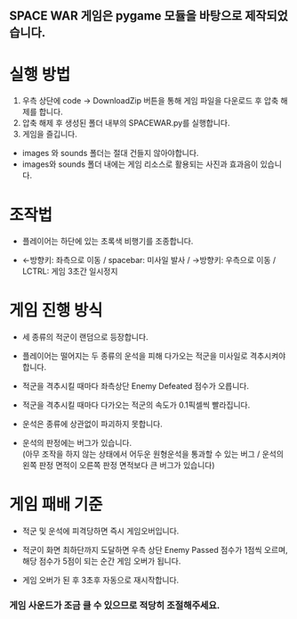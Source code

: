 ## SPACE WAR 게임은 pygame 모듈을 바탕으로 제작되었습니다.

# 실행 방법
1. 우측 상단에 code -> DownloadZip 버튼을 통해 게임 파일을 다운로드 후 압축 해제를 합니다.
2. 압축 해제 후 생성된 폴더 내부의 SPACEWAR.py를 실행합니다.
3. 게임을 즐깁니다.
* images 와 sounds 폴더는 절대 건들지 않아야합니다.
* images와 sounds 폴더 내에는 게임 리소스로 활용되는 사진과 효과음이 있습니다.



# 조작법
* 플레이어는 하단에 있는 초록색 비행기를 조종합니다.

* ←방향키: 좌측으로 이동 / spacebar: 미사일 발사 / →방향키: 우측으로 이동 / LCTRL: 게임 3초간 일시정지

# 게임 진행 방식
* 세 종류의 적군이 랜덤으로 등장합니다.

* 플레이어는 떨어지는 두 종류의 운석을 피해 다가오는 적군을 미사일로 격추시켜야 합니다.

* 적군을 격추시킬 때마다 좌측상단 Enemy Defeated 점수가 오릅니다.

* 적군을 격추시킬 때마다 다가오는 적군의 속도가 0.1픽셀씩 빨라집니다.

* 운석은 종류에 상관없이 파괴하지 못합니다.

* 운석의 판정에는 버그가 있습니다.          
(아무 조작을 하지 않는 상태에서 어두운 원형운석을 통과할 수 있는 버그 / 운석의 왼쪽 판정 면적이 오른쪽 판정 면적보다 큰 버그가 있습니다)

# 게임 패배 기준
* 적군 및 운석에 피격당하면 즉시 게임오버입니다.

* 적군이 화면 최하단까지 도달하면 우측 상단 Enemy Passed 점수가 1점씩 오르며, 해당 점수가 5점이 되는 순간 게임 오버가 됩니다.

* 게임 오버가 된 후 3초후 자동으로 재시작합니다.

### 게임 사운드가 조금 클 수 있으므로 적당히 조절해주세요.

 
